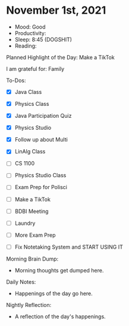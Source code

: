 # November 1st, 2021

- Mood: Good
- Productivity: 
- Sleep: 8:45 (DOGSHIT)
- Reading: 

Planned Highlight of the Day: Make a TikTok

I am grateful for: Family

To-Dos:
- [x] Java Class
- [x] Physics Class
- [x] Java Participation Quiz
- [x] Physics Studio
- [x] Follow up about Multi
- [x] LinAlg Class
- [ ] CS 1100
- [ ] Physics Studio Class
- [ ] Exam Prep for Polisci
- [ ] Make a TikTok
- [ ] BDBI Meeting
- [ ] Laundry
- [ ] More Exam Prep
- [ ] Fix Notetaking System and START USING IT


Morning Brain Dump:
- Morning thoughts get dumped here.

Daily Notes:
- Happenings of the day go here.


Nightly Reflection: 
- A reflection of the day's happenings.





